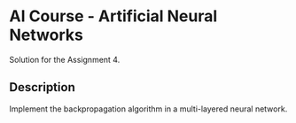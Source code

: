 # AI Course - Artificial Neural Networks

Solution for the Assignment 4. 

## Description
Implement the backpropagation algorithm in a multi-layered neural network.
